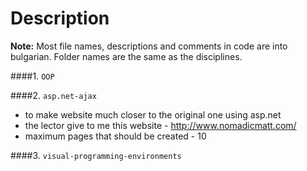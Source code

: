Description
=================

**Note:** Most file names, descriptions and comments in code are into bulgarian. Folder names are the same as the disciplines.

####1. `OOP`


####2. `asp.net-ajax`
- to make website much closer to the original one using asp.net 
- the lector give to me this website - http://www.nomadicmatt.com/
- maximum pages that should be created - 10


####3. `visual-programming-environments`


